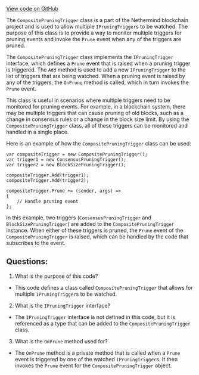 [View code on GitHub](https://github.com/nethermindeth/nethermind/Nethermind.Blockchain/FullPruning/CompositePruningTrigger.cs)

The `CompositePruningTrigger` class is a part of the Nethermind blockchain project and is used to allow multiple `IPruningTrigger`s to be watched. The purpose of this class is to provide a way to monitor multiple triggers for pruning events and invoke the `Prune` event when any of the triggers are pruned.

The `CompositePruningTrigger` class implements the `IPruningTrigger` interface, which defines a `Prune` event that is raised when a pruning trigger is triggered. The `Add` method is used to add a new `IPruningTrigger` to the list of triggers that are being watched. When a pruning event is raised by any of the triggers, the `OnPrune` method is called, which in turn invokes the `Prune` event.

This class is useful in scenarios where multiple triggers need to be monitored for pruning events. For example, in a blockchain system, there may be multiple triggers that can cause pruning of old blocks, such as a change in consensus rules or a change in the block size limit. By using the `CompositePruningTrigger` class, all of these triggers can be monitored and handled in a single place.

Here is an example of how the `CompositePruningTrigger` class can be used:

```
var compositeTrigger = new CompositePruningTrigger();
var trigger1 = new ConsensusPruningTrigger();
var trigger2 = new BlockSizePruningTrigger();

compositeTrigger.Add(trigger1);
compositeTrigger.Add(trigger2);

compositeTrigger.Prune += (sender, args) =>
{
    // Handle pruning event
};
```

In this example, two triggers (`ConsensusPruningTrigger` and `BlockSizePruningTrigger`) are added to the `CompositePruningTrigger` instance. When either of these triggers is pruned, the `Prune` event of the `CompositePruningTrigger` is raised, which can be handled by the code that subscribes to the event.
## Questions: 
 1. What is the purpose of this code?
- This code defines a class called `CompositePruningTrigger` that allows for multiple `IPruningTrigger`s to be watched.

2. What is the `IPruningTrigger` interface?
- The `IPruningTrigger` interface is not defined in this code, but it is referenced as a type that can be added to the `CompositePruningTrigger` class.

3. What is the `OnPrune` method used for?
- The `OnPrune` method is a private method that is called when a `Prune` event is triggered by one of the watched `IPruningTrigger`s. It then invokes the `Prune` event for the `CompositePruningTrigger` object.